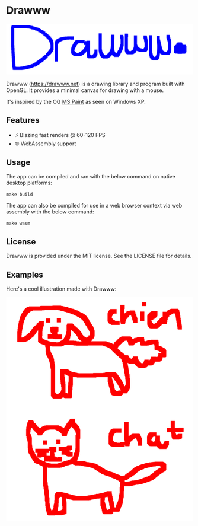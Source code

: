 # Drawww

![Drawww logo](./images/logo.png)

Drawww (https://drawww.net) is a drawing library and program built with OpenGL. It provides a minimal canvas for drawing with a mouse.

It's inspired by the OG [MS Paint](https://en.wikipedia.org/wiki/Microsoft_Paint) as seen on Windows XP.

## Features

- ⚡️ Blazing fast renders @ 60-120 FPS
- 🌐 WebAssembly support

## Usage

The app can be compiled and ran with the below command on native desktop platforms:

```
make build
```

The app can also be compiled for use in a web browser context via web assembly with the below command:

```
make wasm
```

## License

Drawww is provided under the MIT license. See the LICENSE file for details.

## Examples

Here's a cool illustration made with Drawww:

![Draw illustration](./images/illustration.png)
